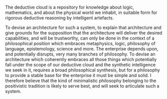 The deductive cloud is a repository for knowledge about logic, mathematics, and about the physical world we inhabit, in suitable form for rigorous deductive reasoning by intelligent artefacts.

To devise an architecture for such a system, to explain that architecture and give grounds for the supposition that the architecture will deliver the desired capabilities, and will be trustworthy, can only be done in the context of a philosophical position which embraces metaphysics, logic, philosophy of language, epistemology, science and more.
The enterprise depends upon, and potentially disrupts, very many branches of philosophy.
To devise an architecture which coherently embraces all those things which potentially fall under the scope of our deductive cloud and the synthetic intelligence we seek in it, requires a broad philosophical synthesis, but for a philosophy to provide a stable base for the enterprise it must be simple and solid.
I therefore believe that the kind of minimalistic philosophy belonging to the positivistic tradition is likely to serve best, and will seek to articulate such a system.
